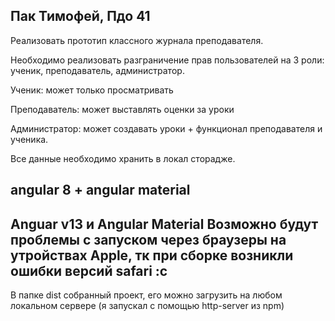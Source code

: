 Пак Тимофей, Пдо 41
-------------------------------------------------------------------
Реализовать прототип классного журнала
преподавателя.

Необходимо реализовать разграничение прав
пользователей на 3 роли: ученик, преподаватель,
администратор.

Ученик: может только просматривать

Преподаватель: может выставлять оценки за уроки

Администратор: может создавать уроки + функционал
преподавателя и ученика.

Все данные необходимо хранить в локал сторадже.

angular 8 + angular material
-------------------------------------------------------------------
Anguar v13 и Angular Material
Возможно будут проблемы с запуском через браузеры на утройствах Apple, тк при сборке возникли ошибки версий safari :c 
-------------------------------------------------------------------
В папке dist собранный проект, его можно загрузить на любом локальном сервере (я запускал с помощью http-server из npm)